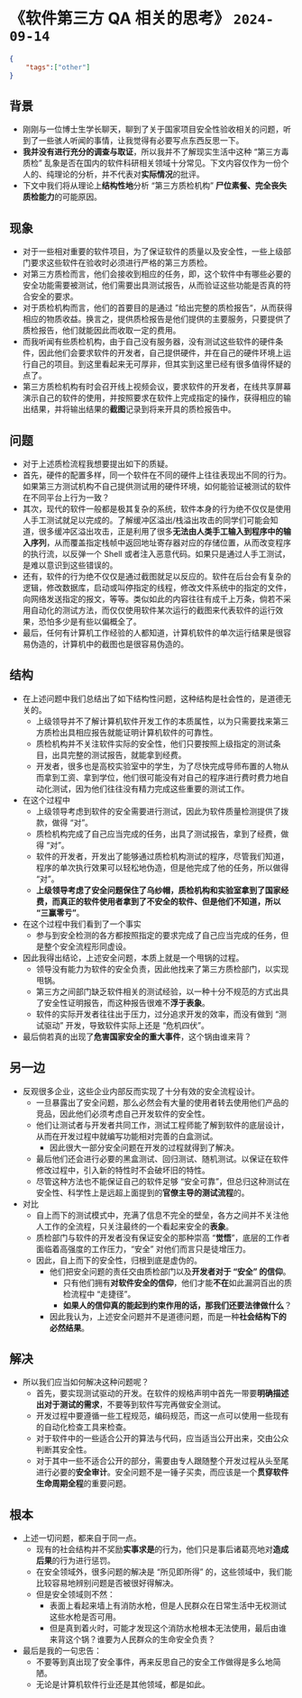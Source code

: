 # 《软件第三方 QA 相关的思考》 `2024-09-14`

```json
{
    "tags":["other"]
}
```

## 背景

- 刚刚与一位博士生学长聊天，聊到了关于国家项目安全性验收相关的问题，听到了一些骇人听闻的事情，让我觉得有必要写点东西反思一下。
- **我并没有进行充分的调查与取证**，所以我并不了解现实生活中这种 “第三方毒质检” 乱象是否在国内的软件科研相关领域十分常见。下文内容仅作为一份个人的、纯理论的分析，并不代表对**实际情况**的批评。
- 下文中我们将从理论上**结构性地**分析 “第三方质检机构” **尸位素餐、完全丧失质检能力**的可能原因。

## 现象

- 对于一些相对重要的软件项目，为了保证软件的质量以及安全性，一些上级部门要求这些软件在验收时必须进行严格的第三方质检。
- 对第三方质检而言，他们会接收到相应的任务，即，这个软件中有哪些必要的安全功能需要被测试，他们需要出具测试报告，从而验证这些功能是否真的符合安全的要求。
- 对于质检机构而言，他们的首要目的是通过 ”给出完整的质检报告“，从而获得相应的物质收益。换言之，提供质检报告是他们提供的主要服务，只要提供了质检报告，他们就能因此而收取一定的费用。
- 而我听闻有些质检机构，由于自己没有服务器，没有测试这些软件的硬件条件，因此他们会要求软件的开发者，自己提供硬件，并在自己的硬件环境上运行自己的项目。到这里看起来无可厚非，但其实到这里已经有很多值得怀疑的点了。
- 第三方质检机构有时会召开线上视频会议，要求软件的开发者，在线共享屏幕演示自己的软件的使用，并按照要求在软件上完成指定的操作，获得相应的输出结果，并将输出结果的**截图**记录到将来开具的质检报告中。

## 问题

- 对于上述质检流程我想要提出如下的质疑。
- 首先，硬件的配置多样，同一个软件在不同的硬件上往往表现出不同的行为。如果第三方测试机构不自己提供测试用的硬件环境，如何能验证被测试的软件在不同平台上行为一致？
- 其次，现代的软件一般都是极其复杂的系统，软件本身的行为绝不仅仅是使用人手工测试就足以完成的。了解缓冲区溢出/栈溢出攻击的同学们可能会知道，很多缓冲区溢出攻击，正是利用了很多**无法由人类手工输入到程序中的输入序列**，从而覆盖指定栈帧中返回地址寄存器对应的存储位置，从而改变程序的执行流，以反弹一个 Shell 或者注入恶意代码。如果只是通过人手工测试，是难以意识到这些错误的。
- 还有，软件的行为绝不仅仅是通过截图就足以反应的。软件在后台会有复杂的逻辑，修改数据库，启动或叫停指定的线程，修改文件系统中的指定的文件，向网络发送指定的报文，等等。类似如此的内容往往有成千上万条，倘若不采用自动化的测试方法，而仅仅使用软件某次运行的截图来代表软件的运行效果，恐怕多少是有些以偏概全了。
- 最后，任何有计算机工作经验的人都知道，计算机软件的单次运行结果是很容易伪造的，计算机中的截图也是很容易伪造的。

## 结构

- 在上述问题中我们总结出了如下结构性问题，这种结构是社会性的，是道德无关的。
  - 上级领导并不了解计算机软件开发工作的本质属性，以为只需要找来第三方质检出具相应报告就能证明计算机软件的可靠性。
  - 质检机构并不关注软件实际的安全性，他们只要按照上级指定的测试条目，出具完整的测试报告，就能拿到经费。
  - 开发者，很多也是高校实验室中的学生，为了尽快完成导师布置的人物从而拿到工资、拿到学位，他们很可能没有对自己的程序进行费时费力地自动化测试，因为他们往往没有精力完成这些重要的测试工作。
- 在这个过程中
  - 上级领导考虑到软件的安全需要进行测试，因此为软件质量检测提供了拨款，做得 “对”。
  - 质检机构完成了自己应当完成的任务，出具了测试报告，拿到了经费，做得 “对”。
  - 软件的开发者，开发出了能够通过质检机构测试的程序，尽管我们知道，程序的单次执行效果可以轻松地伪造，但是他完成了他的任务，所以做得 “对”。
  - **上级领导考虑了安全问题保住了乌纱帽，质检机构和实验室拿到了国家经费，而真正的软件使用者拿到了不安全的软件、但是他们不知道，所以 “三赢零亏”**。
- 在这个过程中我们看到了一个事实
  - 参与到安全检测的各方都按照指定的要求完成了自己应当完成的任务，但是整个安全流程形同虚设。
- 因此我得出结论，上述安全问题，本质上就是一个甩锅的过程。
  - 领导没有能力为软件的安全负责，因此他找来了第三方质检部门，以实现甩锅。
  - 第三方之间部门缺乏软件相关的测试经验，以一种十分不规范的方式出具了安全性证明报告，而这种报告很难不**浮于表象**。
  - 软件的实际开发者往往出于压力，过分追求开发的效率，而没有做到 “测试驱动” 开发，导致软件实际上还是 “危机四伏”。
- 最后倘若真的出现了**危害国家安全的重大事件**，这个锅由谁来背？

## 另一边

- 反观很多企业，这些企业内部反而实现了十分有效的安全流程设计。
  - 一旦暴露出了安全问题，那么必然会有大量的使用者转去使用他们产品的竞品，因此他们必须考虑自己开发软件的安全性。
  - 他们让测试者与开发者共同工作，测试工程师能了解到软件的底层设计，从而在开发过程中就编写功能相对完善的白盒测试。
    - 因此很大一部分安全问题在开发的过程就得到了解决。
  - 最后他们还会进行必要的黑盒测试、回归测试、随机测试。以保证在软件修改过程中，引入新的特性时不会破坏旧的特性。
  - 尽管这种方法也不能保证自己的软件足够 “安全可靠”，但总归这种测试在安全性、科学性上是远超上面提到的**官僚主导的测试流程**的。
- 对比
  - 自上而下的测试模式中，充满了信息不完全的壁垒，各方之间并不关注他人工作的全流程，只关注最终的一个看起来安全的**表象**。
  - 质检部门与软件的开发者没有保证安全的那种崇高 “**觉悟**”，底层的工作者面临着高强度的工作压力，“安全” 对他们而言只是徒增压力。
  - 因此，自上而下的安全性，归根到底是虚伪的。
    - 他们把安全问题的责任交由质检部门以及**开发者对于 “安全” 的信仰**。
      - 只有他们拥有**对软件安全的信仰**，他们才能**不在**如此漏洞百出的质检流程中 “走捷径”。
      - **如果人的信仰真的能起到约束作用的话，那我们还要法律做什么**？
    - 因此我认为，上述安全问题并不是道德问题，而是一种**社会结构下的必然结果**。

## 解决

- 所以我们应当如何解决这种问题呢？
  - 首先，要实现测试驱动的开发。在软件的规格声明中首先一带要**明确描述出对于测试的需求**，不要等到软件写完再做安全测试。
  - 开发过程中要遵循一些工程规范，编码规范，而这一点可以使用一些现有的自动化检查工具来检查。
  - 对于软件中的一些适合公开的算法与代码，应当适当公开出来，交由公众判断其安全性。
  - 对于其中一些不适合公开的部分，需要由专人跟随整个开发过程从头至尾进行必要的**安全审计**。安全问题不是一锤子买卖，而应该是一个**贯穿软件生命周期全程**的重要问题。

## 根本

- 上述一切问题，都来自于同一点。
  - 现有的社会结构并不奖励**实事求是**的行为，他们只是事后诸葛亮地对**造成后果**的行为进行惩罚。
  - 在安全领域外，很多问题的解决是 “所见即所得” 的，这些领域中，我们能比较容易地辨别问题是否被很好得解决。
  - 但是安全领域则不然：
    - 表面上看起来墙上有消防水枪，但是人民群众在日常生活中无权测试这些水枪是否可用。
    - 但是真到着火时，可能才发现这个消防水枪根本无法使用，最后由谁来背这个锅？谁要为人民群众的生命安全负责？
- 最后是我的一句忠告：
  - 不要等到真出现了安全事件，再来反思自己的安全工作做得是多么地简陋。
  - 无论是计算机软件行业还是其他领域，都是如此。

